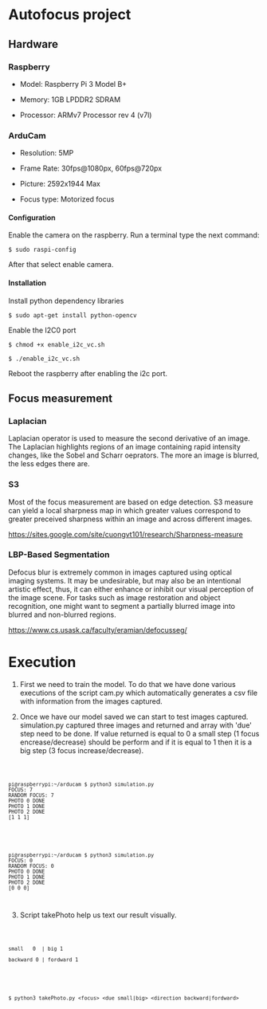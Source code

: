 # Autofocus project

## Hardware

### Raspberry

- Model: Raspberry Pi 3 Model B+

- Memory: 1GB LPDDR2 SDRAM

- Processor: ARMv7 Processor rev 4 (v7l)

### ArduCam

- Resolution: 5MP

- Frame Rate: 30fps@1080px, 60fps@720px

- Picture: 2592x1944 Max

- Focus type: Motorized focus

#### Configuration

Enable the camera on the raspberry. Run a terminal type the next command:

    $ sudo raspi-config

After that select enable camera.

#### Installation

Install python dependency libraries
    
    $ sudo apt-get install python-opencv

Enable the I2C0 port
    
    $ chmod +x enable_i2c_vc.sh
    
    $ ./enable_i2c_vc.sh

Reboot the raspberry after enabling the i2c port.


## Focus measurement

### Laplacian

Laplacian operator is used to measure the second derivative of an image. The Laplacian highlights regions of an image containing rapid intensity changes, like the Sobel and Scharr oeprators. The more an image is blurred, the less edges there are.

### S3

Most of the focus measurement are based on edge detection.
S3 measure can yield a local sharpness map in which greater values correspond to greater preceived sharpness within an image and across different images.

https://sites.google.com/site/cuongvt101/research/Sharpness-measure

### LBP-Based Segmentation

Defocus blur is extremely common in images captured using optical imaging systems. It may be undesirable, but may also be an intentional artistic effect, thus, it can either enhance or inhibit our visual perception of the image scene. For tasks such as image restoration and object recognition, one might want to segment a partially blurred image into blurred and non-blurred regions.

https://www.cs.usask.ca/faculty/eramian/defocusseg/



# Execution

1. First we need to train the model. To do that we have done various executions of the script cam.py which automatically generates a csv file with information from the images captured. 


2. Once we have our model saved we can start to test images captured. simulation.py captured three images and returned and array with 'due' step need to be done. If value returned is equal to 0 a small step (1 focus encrease/decrease) should be perform and if it is equal to 1 then it is a big step (3 focus increase/decrease).

<code>

    pi@raspberrypi:~/arducam $ python3 simulation.py 
    FOCUS: 7
    RANDOM FOCUS: 7
    PHOTO 0 DONE
    PHOTO 1 DONE
    PHOTO 2 DONE
    [1 1 1]

</code>
<code>

    pi@raspberrypi:~/arducam $ python3 simulation.py 
    FOCUS: 0
    RANDOM FOCUS: 0
    PHOTO 0 DONE
    PHOTO 1 DONE
    PHOTO 2 DONE
    [0 0 0]

</code>

3. Script takePhoto help us text our result visually. 

<code>

    small   0  | big 1

    backward 0 | fordward 1
   
</code>
<code>

    $ python3 takePhoto.py <focus> <due small|big> <direction backward|fordward>
    
</code>

